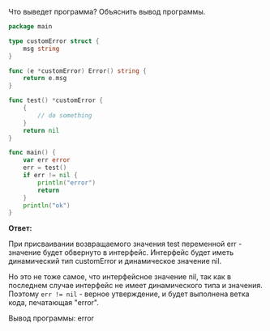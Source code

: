 Что выведет программа? Объяснить вывод программы.

```go
package main

type customError struct {
	msg string
}

func (e *customError) Error() string {
	return e.msg
}

func test() *customError {
	{
		// do something
	}
	return nil
}

func main() {
	var err error
	err = test()
	if err != nil {
		println("error")
		return
	}
	println("ok")
}
```

**Ответ:**

При присваивании возвращаемого значения test переменной err -
значение будет обвернуто в интерфейс. Интерфейс будет иметь динамический тип
customError и динамическое значение nil.

Но это не тоже самое, что интерфейсное значение nil, так как в последнем случае интерфейс не имеет динамического типа и значения. Поэтому ```err != nil``` - верное утверждение, и будет выполнена ветка кода, печатающая "error".

Вывод программы:
error